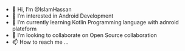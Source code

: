 - 👋 Hi, I’m @IslamHassan
- 👀 I’m interested in Android Development
- 🌱 I’m currently learning Kotlin Programming language with adnroid plateform
- 💞️ I’m looking to collaborate on Open Source collaboration 
- 📫 How to reach me ...

<!---
IslamHassan101/IslamHassan101 is a ✨ special ✨ repository because its `README.md` (this file) appears on your GitHub profile.
You can click the Preview link to take a look at your changes.
--->
